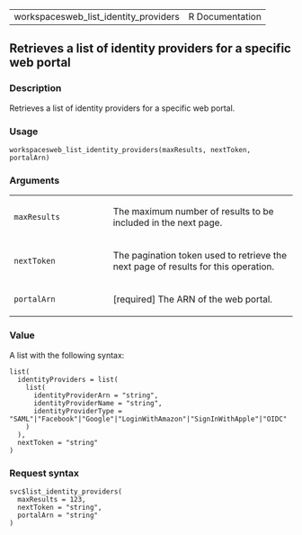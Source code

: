 <table style="width: 100%;">
<tbody>
<tr class="odd">
<td>workspacesweb_list_identity_providers</td>
<td style="text-align: right;">R Documentation</td>
</tr>
</tbody>
</table>

## Retrieves a list of identity providers for a specific web portal

### Description

Retrieves a list of identity providers for a specific web portal.

### Usage

    workspacesweb_list_identity_providers(maxResults, nextToken, portalArn)

### Arguments

<table>
<colgroup>
<col style="width: 35%" />
<col style="width: 65%" />
</colgroup>
<tbody>
<tr class="odd">
<td><code
id="workspacesweb_list_identity_providers_:_maxResults">maxResults</code></td>
<td><p>The maximum number of results to be included in the next
page.</p></td>
</tr>
<tr class="even">
<td><code
id="workspacesweb_list_identity_providers_:_nextToken">nextToken</code></td>
<td><p>The pagination token used to retrieve the next page of results
for this operation.</p></td>
</tr>
<tr class="odd">
<td><code
id="workspacesweb_list_identity_providers_:_portalArn">portalArn</code></td>
<td><p>[required] The ARN of the web portal.</p></td>
</tr>
</tbody>
</table>

### Value

A list with the following syntax:

    list(
      identityProviders = list(
        list(
          identityProviderArn = "string",
          identityProviderName = "string",
          identityProviderType = "SAML"|"Facebook"|"Google"|"LoginWithAmazon"|"SignInWithApple"|"OIDC"
        )
      ),
      nextToken = "string"
    )

### Request syntax

    svc$list_identity_providers(
      maxResults = 123,
      nextToken = "string",
      portalArn = "string"
    )
